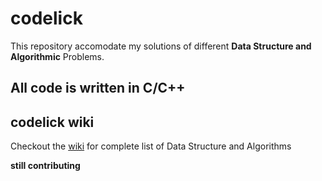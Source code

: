 # codelick
This repository accomodate my solutions of different **Data Structure and Algorithmic** Problems.

## All code is written in C/C++

## codelick wiki
Checkout the [wiki](https://github.com/ayushagg31/codelick/wiki) for complete list of Data Structure and Algorithms


**still contributing**

